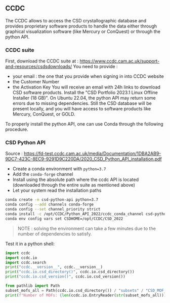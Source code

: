 
## CCDC

The CCDC allows to access the CSD crystallographic database and provides proprietary software products to handle the data either through graphical visualization software (like Mercury or ConQuest) or through the python API.

### CCDC suite
First, download the CCDC suite at :
https://www.ccdc.cam.ac.uk/support-and-resources/csdsdownloads/
You need to provide :
- your email : the one that you provide when signing in into CCDC website
- the Customer Number
- the Activation Key
You will receive an email with 24h links to download CSD software products. Install the "CSD Portfolio 2023.1 Linux Offline Installer (18 GB)". On Ubuntu 22.04, the python API may return some errors due to missing dependencies. Still the CSD database will be present locally, and you will have access to software products like Mercury, ConQuest, or GOLD.

To properly install the python API, one can use Conda through the following procedure.

### CSD Python API

Source : https://fd-test.ccdc.cam.ac.uk/media/Documentation/1DBA2AB9-9DC7-423C-8EC9-9291D9C220DA/2020_CSD_Python_API_installation.pdf
* Create a conda environment with `python=3.7`
* Add the `conda-forge` channel
* Install using the absolute path where the ccdc API is located (downloaded through the entire suite as mentioned above)
* Let your system read the installation paths
```Bash
conda create -n csd-python-api python=3.7 
conda config --add channels conda-forge
conda config --set channel_priority strict
conda install -c /opt/CCDC/Python_API_2022/ccdc_conda_channel csd-python-api
conda env config vars set CSDHOME=/opt/CCDC/CSD_2022
```

> NOTE : solving the environment can take a few minutes due to the number of dependencies to satisfy.

Test it in a python shell:
```Python
import ccdc
import ccdc.io
import ccdc.search
print("ccdc.__version__", ccdc.__version__)
print("ccdc.io.csd_directory()", ccdc.io.csd_directory())
print("ccdc.io.csd_version()", ccdc.io.csd_version())

from pathlib import Path
subset_mofs_all = Path(ccdc.io.csd_directory()) / "subsets" / "CSD_MOF_subsets/MOF_subset.gcd"
print(f"Number of MOFs: {len(ccdc.io.EntryReader(str(subset_mofs_all)))}")
``` 